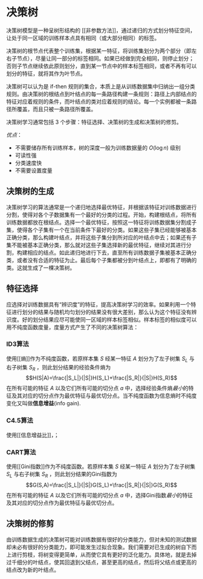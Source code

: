 # 决策树

决策树模型是一种呈树形结构的 [[非参数方法]]，通过递归的方式划分特征空间，让处于同一区域的训练样本点具有相同（或大部分相同）的标签。

决策树的根节点代表整个训练集，根据某一特征，将训练集划分为两个部分（即左右子节点），尽量让同一部分的标签相同。如果已经做到完全相同，则停止划分；否则子节点继续依此原则划分，直到某一节点中的样本标签相同，或者不再有可以划分的特征，就将其作为叶节点。

决策树可以认为是 if-then 规则的集合，本质上是从训练数据集中归纳出一组分类规则。由决策树的根结点到叶结点的每一条路径构建一条规则：路径上内部结点的特征对应着规则的条件，而叶结点的类对应着规则的结论。每一个实例都被一条路径所覆盖，而且只被一条路径所覆盖。

决策树学习通常包括 3 个步骤：特征选择、决策树的生成和决策树的修剪。

*优点*：
+ 不需要储存所有训练样本，树的深度一般为训练数据量的 $O(\log n)$ 级别
+ 可读性强
+ 分类速度快
+ 不需要设置度量

## 决策树的生成

决策树学习的算法通常是一个递归地选择最优特征，并根据该特征对训练数据进行分割，使得对各个子数据集有一个最好的分类的过程。开始，构建根结点，将所有训练数据都放在根结点。选择一个最优特征，按照这一特征将训练数据集分割成子集，使得各个子集有一个在当前条件下最好的分类。如果这些子集已经能够被基本正确分类，那么构建叶结点，并将这些子集分到所对应的叶结点中去；如果还有子集不能被基本正确分类，那么就对这些子集选择新的最优特征，继续对其进行分割，构建相应的结点。如此递归地进行下去，直至所有训练数据子集被基本正确分类，或者没有合适的特征为止。最后每个子集都被分到叶结点上，即都有了明确的类。这就生成了一棵决策树。

## 特征选择

应选择对训练数据具有“辨识度”的特征，提高决策树学习的效率。如果利用一个特征进行划分的结果与随机均匀划分的结果没有很大差别，那么认为这个特征没有辨识度。好的划分结果应尽可能使同一区域的样本标签相似。样本标签的相似度可以用不纯度函数度量，度量方式产生了不同的决策树算法：

### ID3算法

使用[[熵]]作为不纯度函数，若原样本集 $S$ 经某一特征 $A$ 划分为了左子树集 $S_{L}$ 与右子树集 $S_R$ ，则此划分结果的经验条件熵为
$$H(S|A)=\frac{|S_L|}{|S|}H(S_L)+\frac{|S_R|}{|S|}H(S_R)$$
在所有可能的特征 $A$ 以及它们所有可能的切分点 $a$ 中，选择经验条件熵*最小*的特征及其对应的切分点作为最优特征与最优切分点。当不纯度函数为信息熵时不纯度变化又叫做**信息增益**(info gain).

### C4.5算法

使用[[信息增益比]]，；

### CART算法

使用[[Gini指数]]作为不纯度函数。若原样本集 $S$ 经某一特征 $A$ 划分为了左子树集 $S_{L}$ 与右子树集 $S_R$ ，则此划分结果的Gini指数为
$$G(S,A)=\frac{|S_L|}{|S|}G(S_L)+\frac{|S_R|}{|S|}G(S_R)$$
在所有可能的特征 $A$ 以及它们所有可能的切分点 $a$ 中，选择Gini指数*最小*的特征及其对应的切分点作为最优特征与最优切分点。

## 决策树的修剪

由训练数据生成的决策树可能对训练数据有很好的分类能力，但对未知的测试数据却未必有很好的分类能力，即可能发生过拟合现象。我们需要对已生成的树自下而上进行剪枝，将树变得更简单，从而使它具有更好的泛化能力。具体地，就是去掉过千细分的叶结点，使其回退到父结点，甚至更高的结点，然后将父结点或更高的结点改为新的叶结点。



